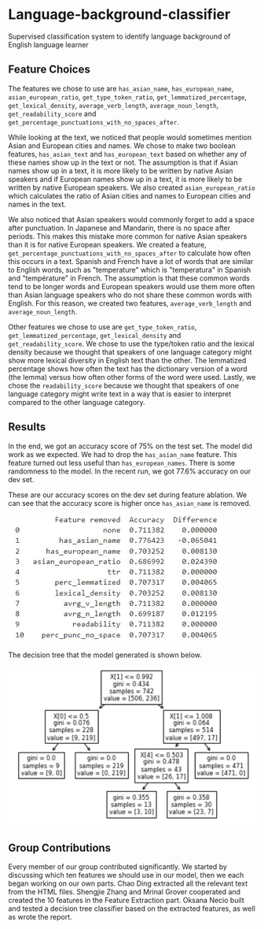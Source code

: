 # Language-background-classifier
Supervised classification system to identify language background of English language learner
## Feature Choices
The features we chose to use are `has_asian_name`, `has_european_name`, `asian_european_ratio`, `get_type_token_ratio`, `get_lemmatized_percentage`, `get_lexical_density`, `average_verb_length`, `average_noun_length`, `get_readability_score` and `get_percentage_punctuations_with_no_spaces_after`.

While looking at the text, we noticed that people would sometimes mention Asian and European cities and names. We chose to make two boolean features, `has_asian_text` and `has_european_text` based on whether any of these names show up in the text or not. The assumption is that if Asian names show up in a text, it is more likely to be written by native Asian speakers and if European names show up in a text, it is more likely to be written by native European speakers. We also created `asian_european_ratio` which calculates the ratio of Asian cities and names to European cities and names in the text.

We also noticed that Asian speakers would commonly forget to add a space after punctuation. In Japanese and Mandarin, there is no space after periods. This makes this mistake more common for native Asian speakers than it is for native European speakers. We created a feature, `get_percentage_punctuations_with_no_spaces_after` to calculate how often this occurs in a text.
Spanish and French have a lot of words that are similar to English words, such as "temperature" which is "temperatura" in Spanish and "température" in French. The assumption is that these common words tend to be longer words and European speakers would use them more often than Asian language speakers who do not share these common words with English. For this reason, we created two features, `average_verb_length` and `average_noun_length`.

Other features we chose to use are `get_type_token_ratio`, `get_lemmatized_percentage`, `get_lexical_density` and `get_readability_score`. We chose to use the type/token ratio and the lexical density because we thought that speakers of one language category might show more lexical diversity in English text than the other. The lemmatized percentage shows how often the text has the dictionary version of a word (the lemma) versus how often other forms of the word were used. Lastly, we chose the `readability_score` because we thought that speakers of one language category might write text in a way that is easier to interpret compared to the other language category.

## Results
In the end, we got an accuracy score of 75% on the test set. The model did work as we expected. We had to drop the `has_asian_name` feature. This feature turned out less useful than `has_european_names`. There is some randomness to the model. In the recent run, we got 77.6% accuracy on our dev set. 

These are our accuracy scores on the dev set during feature ablation. We can see that the accuracy score is higher once `has_asian_name` is removed.

![image](https://github.com/Sandrine2016/Language-background-classification/blob/main/result/result1.JPG)

The decision tree that the model generated is shown below.

![image](https://github.com/Sandrine2016/Language-background-classification/blob/main/result/result2.JPG)

## Group Contributions
Every member of our group contributed significantly. We started by discussing which ten features we should use in our model, then we each began working on our own parts. Chao Ding extracted all the relevant text from the HTML files. Shengjie Zhang and Mrinal Grover cooperated and created the 10 features in the Feature Extraction part. Oksana Necio built and tested a decision tree classifier based on the extracted features, as well as wrote the report.
